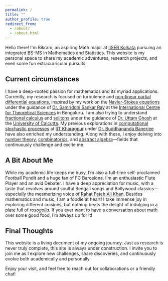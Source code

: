 ```yaml
---
permalink: /
title: ""
author_profile: true
redirect_from: 
  - /about/
  - /about.html
---
```


Hello there! I'm Bikram, an aspiring Math major at [IISER Kolkata](https://www.iiserkol.ac.in/) pursuing an integrated BS-MS in Mathematics and Statistics. This website is my personal space to share my academic adventures, research projects, and even some fun extracurricular pursuits.

## Current circumstances
I have a deep-rooted passion for mathematics and its myriad applications. Currently, my research is focused on turbulence and [non-linear partial differential equations](https://en.wikipedia.org/wiki/Partial_differential_equation), inspired by my work on the [Navier-Stokes equations](https://en.wikipedia.org/wiki/Navier%E2%80%93Stokes_equations) under the guidance of [Dr. Samriddhi Sankar Ray](https://www.icts.res.in/people/ssray) at the [International Centre for Theoretical Sciences](https://www.icts.res.in/) in Bengaluru. I am also trying to understand [fractional calculus](https://en.wikipedia.org/wiki/Fractional_calculus) and [solitons](https://en.wikipedia.org/wiki/Soliton) under the guidance of [Dr. Uttam Ghosh](https://scholar.google.co.in/citations?user=hfd7_kUAAAAJ&hl=en) at the [University of Calcutta](https://www.caluniv.ac.in/). My previous explorations in [computational stochastic processes](https://en.wikipedia.org/wiki/Stochastic_process) at [IIT Kharagpur](https://www.iitkgp.ac.in/) under [Dr. Buddhananda Banerjee](https://sites.google.com/site/buddhanandastat/) have also enriched my understanding. Along with these, I enjoy delving into [number theory](https://en.wikipedia.org/wiki/Number_theory), [combinatorics](https://en.wikipedia.org/wiki/Combinatorics), and [abstract algebra](https://en.wikipedia.org/wiki/Abstract_algebra)—fields that continuously challenge and excite me.


## A Bit About Me
While my academic life keeps me busy, I’m also a full-time self-proclaimed Football Pundit and a huge fan of FC Barcelona. I’m an enthusiastic Flute Player and an avid Debater. I have a deep appreciation for music, with a taste that revolves around soulful Bengali songs and Bollywood classics—especially the mesmerizing voice of [Rahat Fateh Ali Khan](https://en.wikipedia.org/wiki/Rahat_Fateh_Ali_Khan). Besides mathematics and music, I am a foodie at heart! I take immense joy in exploring different cuisines, but nothing beats the delight of indulging in a plate full of [*rosogolla*](https://en.wikipedia.org/wiki/Rasgulla). If you ever want to have a conversation about math over some good food, I’m always up for it!


## Final Thoughts
This website is a living document of my ongoing journey. Just as research is never truly complete, this site is always under construction. I invite you to join me as I explore new challenges, share discoveries, and continuously evolve both academically and personally.

Enjoy your visit, and feel free to reach out for collaborations or a friendly chat!
